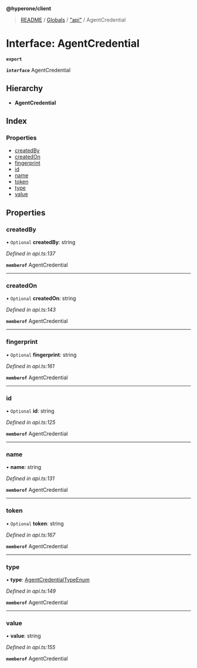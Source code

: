 **@hyperone/client**

> [README](../README.md) / [Globals](../globals.md) / ["api"](../modules/_api_.md) / AgentCredential

# Interface: AgentCredential

**`export`** 

**`interface`** AgentCredential

## Hierarchy

* **AgentCredential**

## Index

### Properties

* [createdBy](_api_.agentcredential.md#createdby)
* [createdOn](_api_.agentcredential.md#createdon)
* [fingerprint](_api_.agentcredential.md#fingerprint)
* [id](_api_.agentcredential.md#id)
* [name](_api_.agentcredential.md#name)
* [token](_api_.agentcredential.md#token)
* [type](_api_.agentcredential.md#type)
* [value](_api_.agentcredential.md#value)

## Properties

### createdBy

• `Optional` **createdBy**: string

*Defined in api.ts:137*

**`memberof`** AgentCredential

___

### createdOn

• `Optional` **createdOn**: string

*Defined in api.ts:143*

**`memberof`** AgentCredential

___

### fingerprint

• `Optional` **fingerprint**: string

*Defined in api.ts:161*

**`memberof`** AgentCredential

___

### id

• `Optional` **id**: string

*Defined in api.ts:125*

**`memberof`** AgentCredential

___

### name

•  **name**: string

*Defined in api.ts:131*

**`memberof`** AgentCredential

___

### token

• `Optional` **token**: string

*Defined in api.ts:167*

**`memberof`** AgentCredential

___

### type

•  **type**: [AgentCredentialTypeEnum](../enums/_api_.agentcredentialtypeenum.md)

*Defined in api.ts:149*

**`memberof`** AgentCredential

___

### value

•  **value**: string

*Defined in api.ts:155*

**`memberof`** AgentCredential
